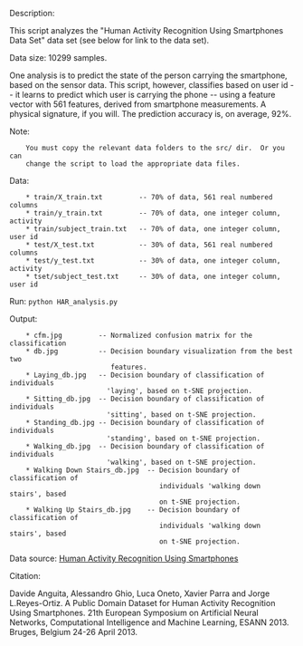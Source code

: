 Description:

This script analyzes the "Human Activity Recognition Using Smartphones Data Set"
data set (see below for link to the data set).

Data size: 10299 samples.

One analysis is to predict the state of the person carrying the smartphone,
based on the sensor data.  This script, however, classifies based on user id
-- it learns to predict which user is carrying the phone -- using a
feature vector with 561 features, derived from smartphone measurements.
A physical signature, if you will.  The prediction accuracy is, on average,
92%.

Note:

		You must copy the relevant data folders to the src/ dir.  Or you can
    	change the script to load the appropriate data files.

Data:

		* train/X_train.txt         -- 70% of data, 561 real numbered columns
		* train/y_train.txt         -- 70% of data, one integer column, activity
		* train/subject_train.txt   -- 70% of data, one integer column, user id
		* test/X_test.txt           -- 30% of data, 561 real numbered columns
		* test/y_test.txt           -- 30% of data, one integer column, activity
		* tset/subject_test.txt     -- 30% of data, one integer column, user id

Run: `python HAR_analysis.py`

Output: 

		* cfm.jpg         -- Normalized confusion matrix for the classification
		* db.jpg          -- Decision boundary visualization from the best two
                             features.
		* Laying_db.jpg   -- Decision boundary of classification of individuals
                            'laying', based on t-SNE projection.
		* Sitting_db.jpg  -- Decision boundary of classification of individuals
                            'sitting', based on t-SNE projection.
		* Standing_db.jpg -- Decision boundary of classification of individuals
                            'standing', based on t-SNE projection.
		* Walking_db.jpg  -- Decision boundary of classification of individuals
                            'walking', based on t-SNE projection.
		* Walking Down Stairs_db.jpg  -- Decision boundary of classification of
                                         individuals 'walking down stairs', based
                                         on t-SNE projection.
		* Walking Up Stairs_db.jpg    -- Decision boundary of classification of
                                         individuals 'walking down stairs', based
                                         on t-SNE projection.

Data source: [Human Activity Recognition Using Smartphones](https://archive.ics.uci.edu/ml/datasets/Human+Activity+Recognition+Using+Smartphones)

Citation:

Davide Anguita, Alessandro Ghio, Luca Oneto, Xavier Parra and Jorge
L.Reyes-Ortiz. A Public Domain Dataset for Human Activity Recognition Using
Smartphones. 21th European Symposium on Artificial Neural Networks,
Computational Intelligence and Machine Learning, ESANN 2013. Bruges, Belgium
24-26 April 2013.
